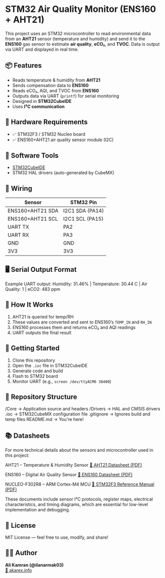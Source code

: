 # STM32 Air Quality Monitor (ENS160 + AHT21)
This project uses an STM32 microcontroller to read environmental data from an **AHT21** sensor (temperature and humidity) and send it to the **ENS160** gas sensor to estimate **air quality**, **eCO₂**, and **TVOC**. Data is output via UART and displayed in real time.

## 📦 Features

- Reads temperature & humidity from **AHT21**
- Sends compensation data to **ENS160**
- Reads eCO₂, AQI, and TVOC from **ENS160**
- Outputs data via UART (`printf`) for serial monitoring
- Designed in **STM32CubeIDE**
- Uses **I²C communication**

## 🧰 Hardware Requirements

- ✅ STM32F3 / STM32 Nucleo board  
- ✅ ENS160+AHT21 air quality sensor module (I2C)

## 🔧 Software Tools

- [STM32CubeIDE](https://www.st.com/en/development-tools/stm32cubeide.html)
- STM32 HAL drivers (auto-generated by CubeMX)


## 🔌 Wiring

| Sensor | STM32 Pin |
|--------|-----------|
| ENS160+AHT21 SDA | I2C1 SDA (PA14) |
| ENS160+AHT21 SCL | I2C1 SCL (PA15) |
| UART TX | PA2 |
| UART RX | PA3 |
| GND | GND |
| 3V3 | 3V3 |

## 🖥️ Serial Output Format

Example UART output:
Humidity: 31.46%  | Temperature: 30.44 C | Air Quality: 1 | eCO2: 483 ppm


## 🧪 How It Works

1. AHT21 is queried for temp/RH
2. These values are converted and sent to ENS160’s `TEMP_IN` and `RH_IN`
3. ENS160 processes them and returns eCO₂ and AQI readings
4. UART outputs the final result

## 🚀 Getting Started

1. Clone this repository
2. Open the `.ioc` file in STM32CubeIDE
3. Generate code and build
4. Flash to STM32 board
5. Monitor UART (e.g., `screen /dev/ttyACM0 38400`)

## 📁 Repository Structure

/Core → Application source and headers
/Drivers → HAL and CMSIS drivers
.ioc → STM32CubeMX configuration file
.gitignore → Ignores build and temp files
README.md → You're here!

## 📚 Datasheets
For more technical details about the sensors and microcontroller used in this project:

AHT21 – Temperature & Humidity Sensor
[📄 AHT21 Datasheet (PDF)](https://github.com/user-attachments/files/20439829/AHT21.datasheet.ASAIR.pdf)


ENS160 – Digital Air Quality Sensor
[📄 ENS160 Datasheet (PDF)](https://github.com/user-attachments/files/20439834/ENS160.datasheet.ScioSense.pdf)


NUCLEO-F302R8 – ARM Cortex-M4 MCU
[📄 STM32F3 Reference Manual (PDF)](https://os.mbed.com/platforms/ST-Nucleo-F302R8/)

These documents include sensor I²C protocols, register maps, electrical characteristics, and timing diagrams, which are essential for low-level implementation and debugging.


## 📜 License

MIT License — feel free to use, modify, and share!

## 🙋‍♂️ Author

**Ali Kamran (@ilanarmak03)**  
[🔗 akarex.info](https://www.akarex.info)
